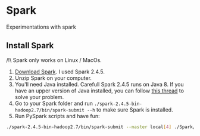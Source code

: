 # Spark
Experimentations with spark

## Install Spark
/!\ Spark only works on Linux / MacOs.
1. [Download Spark](http://spark.apache.org/downloads.html). I used Spark 2.4.5.
2. Unzip Spark on your computer.
3. You'll need Java installed. Carefull Spark 2.4.5 runs on Java 8. If you have an upper version of Java installed, you can follow [this thread](https://stackoverflow.com/questions/53583199/pyspark-error-unsupported-class-file-major-version-55) to solve your problem.
4. Go to your Spark folder and run `./spark-2.4.5-bin-hadoop2.7/bin/spark-submit --h` to make sure Spark is installed.
5. Run PySpark scripts and have fun:
``` bash
./spark-2.4.5-bin-hadoop2.7/bin/spark-submit --master local[4] ./Spark/WordCount/wordcount.py
```
